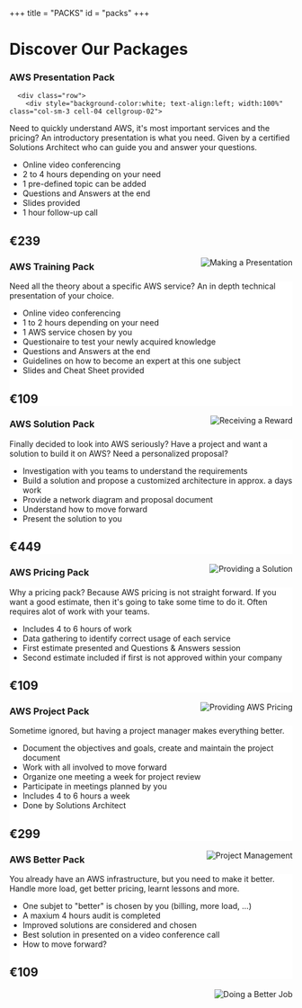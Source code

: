 +++
title = "PACKS"
id = "packs"
+++

<div class="texture-packs">


<div class="container" role="main">

  <h1>Discover Our Packages</h1>

<div class="row">
   <div class="col-sm-3 cell-01 cellgroup-01">

<h3>AWS Presentation Pack</h3>

      <div class="row">
        <div style="background-color:white; text-align:left; width:100%" class="col-sm-3 cell-04 cellgroup-02">

Need to quickly understand AWS, it's most important services and the pricing?  An introductory presentation is what you need.  Given by a certified Solutions Architect who can guide you and answer your questions.

<ul>
<li>Online video conferencing</li>
<li>2 to 4 hours depending on your need</li>
<li>1 pre-defined topic can be added</li>
<li>Questions and Answers at the end</li>
<li>Slides provided</li>
<li>1 hour follow-up call</li>
</ul>

<h2 class="packprice01">€239</h2>

<div class="packimg01"><img class="packimg02" style="float: right" src="/img/packs/presentation.png" alt="Making a Presentation"></div>
</div>
</div>
</div>


  <div class="col-sm-3 cell-02 cellgroup-01">
    <h3>AWS Training Pack</h3>
    <div class="row">
      <div style="background-color:white; text-align:left; width:100%" class="col-sm-3 cell-05 cellgroup-02">
Need all the theory about a specific AWS service?  An in depth technical presentation of your choice.
<ul>
<li>Online video conferencing</li>
<li>1 to 2 hours depending on your need</li>
<li>1 AWS service chosen by you</li>
<li>Questionaire to test your newly acquired knowledge</li>
<li>Questions and Answers at the end</li>
<li>Guidelines on how to become an expert at this one subject</li>
<li>Slides and Cheat Sheet provided</li>
</ul>
<h2 class="packprice01">€109</h2>

<div class="packimg01"><img class="packimg02" style="float: right" src="/img/packs/training.png" alt="Receiving a Reward"></div>
      </div>
    </div>
  </div>


  <div class="col-sm-3 cell-03 cellgroup-01">
    <h3>AWS Solution Pack</h3>
    <div class="row">
      <div style="background-color:white; text-align:left; width:100%" class="col-sm-3 cell-06 cellgroup-02">
Finally decided to look into AWS seriously?  Have a project and want a solution to build it on AWS?  Need a personalized proposal?
<ul>
<li>Investigation with you teams to understand the requirements</li>
<li>Build a solution and propose a customized architecture in approx. a days work</li>
<li>Provide a network diagram and proposal document</li>
<li>Understand how to move forward</li>
<li>Present the solution to you</li>
</ul>
<h2 class="packprice01">€449</h2>

<div class="packimg01"><img class="packimg02" style="float: right" src="/img/packs/solution.png" alt="Providing a Solution"></div>
      </div>
    </div>
  </div>




  <div class="col-sm-3 cell-07 cellgroup-01">
    <h3>AWS Pricing Pack</h3>
    <div class="row">
      <div style="background-color:white; text-align:left; width:100%" class="col-sm-3 cell-10 cellgroup-02">
Why a pricing pack?  Because AWS pricing is not straight forward.  If you want a good estimate, then it's going to take some time to do it.  Often requires alot of work with your teams.
<ul>
<li>Includes 4 to 6 hours of work</li>
<li>Data gathering to identify correct usage of each service</li>
<li>First estimate presented and Questions & Answers session</li>
<li>Second estimate included if first is not approved within your company</li>
</ul>
<h2 class="packprice01">€109</h2>

<div class="packimg01"><img class="packimg02" style="float: right" src="/img/packs/pricing.png" alt="Providing AWS Pricing"></div>
      </div>
    </div>
  </div>
 



  <div class="col-sm-3 cell-08 cellgroup-01">
    <h3>AWS Project Pack</h3>
    <div class="row">
      <div style="background-color:white; text-align:left; width:100%" class="col-sm-3 cell-11 cellgroup-02">
Sometime ignored, but having a project manager makes everything better.
<ul>
<li>Document the objectives and goals, create and maintain the project document</li>
<li>Work with all involved to move forward</li>
<li>Organize one meeting a week for project review</li>
<li>Participate in meetings planned by you</li>
<li>Includes 4 to 6 hours a week</li>
<li>Done by Solutions Architect </li>
</ul>
<h2 class="packprice01">€299</h2>

<div class="packimg01"><img class="packimg02" style="float: right" src="/img/packs/project.png" alt="Project Management"></div>
      </div>
</div>
</div> 







  <div class="col-sm-3 cell-09 cellgroup-01">
    <h3>AWS Better Pack</h3>
    <div class="row">
      <div style="background-color:white; text-align:left; width:100%" class="col-sm-3 cell-12 cellgroup-02">
You already have an AWS infrastructure, but you need to make it better.  Handle more load, get better pricing, learnt lessons and more.
<ul>
<li>One subjet to "better" is chosen by you (billing, more load, ...)</li>
<li>A maxium 4 hours audit is completed</li>
<li>Improved solutions are considered and chosen</li>
<li>Best solution in presented on a video conference call</li> 
<li>How to move forward?</li>
</ul>
<h2 class="packprice01">€109</h2>

<div class="packimg01"><img class="packimg02" style="float: right;" src="/img/packs/better.png" alt="Doing a Better Job"></div>
      </div>
</div></div>
</div>

</div>

</section>
